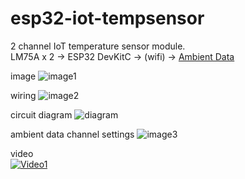 # esp32-iot-tempsensor

2 channel IoT temperature sensor module.  
LM75A x 2 -> ESP32 DevKitC -> (wifi) -> [Ambient Data](https://ambidata.io/)

image
![image1](https://user-images.githubusercontent.com/46586035/139564133-8103604d-3bf3-4544-85f7-f1bd88192f1a.png)

wiring
![image2](https://user-images.githubusercontent.com/46586035/139838192-6f715900-3efb-4fd4-9ea6-da7fdc99d813.png)

circuit diagram
![diagram](https://user-images.githubusercontent.com/46586035/139565177-db193b21-7fca-4475-be24-1ef9a4fe1819.png)

ambient data channel settings
![image3](https://user-images.githubusercontent.com/46586035/139564388-e81e3c49-e2a8-482f-b8c2-be2410600af0.png)

video  
[![Video1](https://img.youtube.com/vi/eX1o_5fpaLc/0.jpg)](https://www.youtube.com/watch?v=eX1o_5fpaLc)
